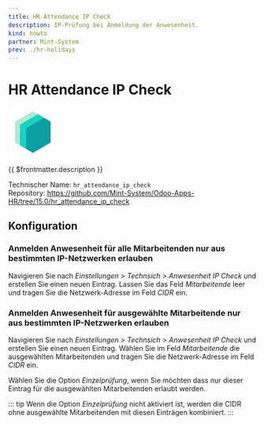```yaml
---
title: HR Attendance IP Check
description: IP-Prüfung bei Anmeldung der Anwesenheit.
kind: howto
partner: Mint-System
prev: ./hr-holidays
---
```


# HR Attendance IP Check

![icon_oms_box](attachments/icons_odoo_mint_system.png)

{{ $frontmatter.description }}

Technischer Name: `hr_attendance_ip_check`\
Repository: <https://github.com/Mint-System/Odoo-Apps-HR/tree/15.0/hr_attendance_ip_check>

## Konfiguration

### Anmelden Anwesenheit für alle Mitarbeitenden nur aus bestimmten IP-Netzwerken erlauben

Navigieren Sie nach _Einstellungen > Technsich > Anwesenheit IP Check_ und erstellen Sie einen neuen Eintrag. Lassen Sie das Feld _Mitarbeitende_ leer und tragen Sie die Netzwerk-Adresse im Feld _CIDR_ ein.

### Anmelden Anwesenheit für ausgewählte Mitarbeitende nur aus bestimmten IP-Netzwerken erlauben

Navigieren Sie nach _Einstellungen > Technsich > Anwesenheit IP Check_ und erstellen Sie einen neuen Eintrag. Wählen Sie im Feld _Mitarbeitende_ die ausgewählten Mitarbeitenden und tragen Sie die Netzwerk-Adresse im Feld _CIDR_ ein.

Wählen Sie die Option _Einzelprüfung_, wenn Sie möchten dass nur dieser Eintrag für die ausgewählten Mitarbeitenden erlaubt werden.

::: tip
Wenn die Option _Einzelprüfung_ nicht aktiviert ist, werden die CIDR ohne ausgewählte Mitarbeitenden mit diesen Einträgen kombiniert.
:::
